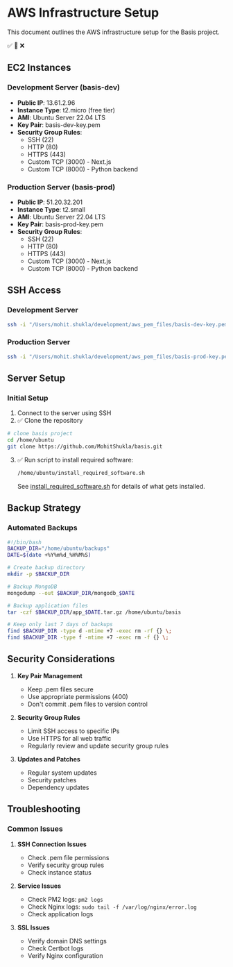 # AWS Infrastructure Setup

This document outlines the AWS infrastructure setup for the Basis project.

✅ 🚧 ❌

## EC2 Instances

### Development Server (basis-dev)
- **Public IP**: 13.61.2.96
- **Instance Type**: t2.micro (free tier)
- **AMI**: Ubuntu Server 22.04 LTS
- **Key Pair**: basis-dev-key.pem
- **Security Group Rules**:
  - SSH (22)
  - HTTP (80)
  - HTTPS (443)
  - Custom TCP (3000) - Next.js
  - Custom TCP (8000) - Python backend

### Production Server (basis-prod)
- **Public IP**: 51.20.32.201
- **Instance Type**: t2.small
- **AMI**: Ubuntu Server 22.04 LTS
- **Key Pair**: basis-prod-key.pem
- **Security Group Rules**:
  - SSH (22)
  - HTTP (80)
  - HTTPS (443)
  - Custom TCP (3000) - Next.js
  - Custom TCP (8000) - Python backend

## SSH Access

### Development Server
```bash
ssh -i "/Users/mohit.shukla/development/aws_pem_files/basis-dev-key.pem" ubuntu@13.61.2.96
```

### Production Server
```bash
ssh -i "/Users/mohit.shukla/development/aws_pem_files/basis-prod-key.pem" ubuntu@51.20.32.201
```

## Server Setup

### Initial Setup
1. Connect to the server using SSH
2. ✅ Clone the repository

```bash
# clone basis project
cd /home/ubuntu
git clone https://github.com/MohitShukla/basis.git
```

3. ✅ Run script to install required software:
   ```bash
   /home/ubuntu/install_required_software.sh
   ```
   See [install_required_software.sh](../deployment/install_required_software.sh) for details of what gets installed.




## Backup Strategy

### Automated Backups
```bash
#!/bin/bash
BACKUP_DIR="/home/ubuntu/backups"
DATE=$(date +%Y%m%d_%H%M%S)

# Create backup directory
mkdir -p $BACKUP_DIR

# Backup MongoDB
mongodump --out $BACKUP_DIR/mongodb_$DATE

# Backup application files
tar -czf $BACKUP_DIR/app_$DATE.tar.gz /home/ubuntu/basis

# Keep only last 7 days of backups
find $BACKUP_DIR -type d -mtime +7 -exec rm -rf {} \;
find $BACKUP_DIR -type f -mtime +7 -exec rm -f {} \;
```

## Security Considerations

1. **Key Pair Management**
   - Keep .pem files secure
   - Use appropriate permissions (400)
   - Don't commit .pem files to version control

2. **Security Group Rules**
   - Limit SSH access to specific IPs
   - Use HTTPS for all web traffic
   - Regularly review and update security group rules

3. **Updates and Patches**
   - Regular system updates
   - Security patches
   - Dependency updates

## Troubleshooting

### Common Issues

1. **SSH Connection Issues**
   - Check .pem file permissions
   - Verify security group rules
   - Check instance status

2. **Service Issues**
   - Check PM2 logs: `pm2 logs`
   - Check Nginx logs: `sudo tail -f /var/log/nginx/error.log`
   - Check application logs

3. **SSL Issues**
   - Verify domain DNS settings
   - Check Certbot logs
   - Verify Nginx configuration 